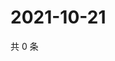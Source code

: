# 2021-10-21

共 0 条

<!-- BEGIN WEIBO -->
<!-- 最后更新时间 Thu Oct 21 2021 21:16:22 GMT+0800 (China Standard Time) -->

<!-- END WEIBO -->
